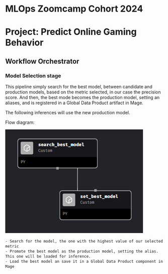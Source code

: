 # MLOps Zoomcamp Cohort 2024
# Project: Predict Online Gaming Behavior

## Workflow Orchestrator

### Model Selection stage

This pipeline simply search for the best model, between candidate and production models, based on the metric selected, in our case the precision score. And then, the best mode becomes the production model, setting an aliases, and is registered in a Global Data Product artifact in Mage.

The following inferences will use the new production model.

Flow diagram:

![Pipeline Best Model Selection](../images/pipeline_select_best_model.png)

	- Search for the model, the one with the highest value of our selected metric
	- Promote the best model as the production model, setting the alias. This one will be loaded for inference.
	- Load the best model an save it in a Global Data Product component in Mage

